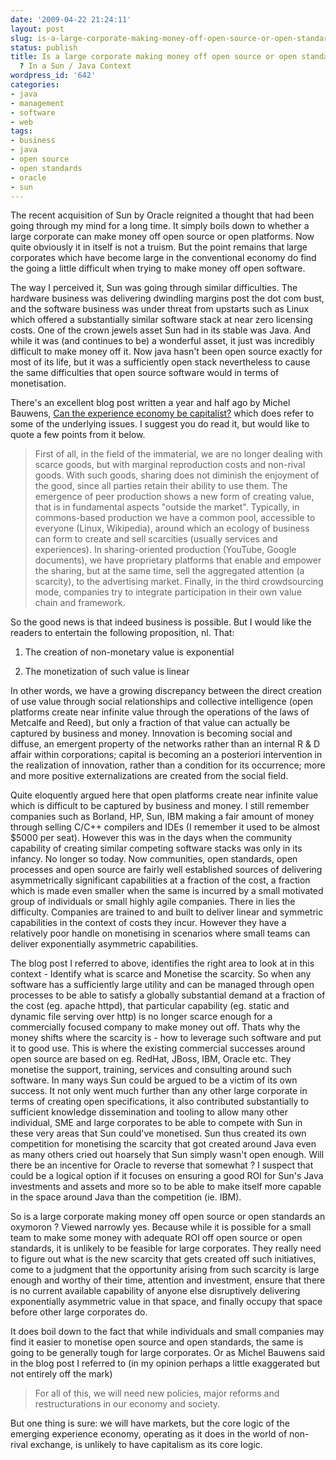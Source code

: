 ```yaml
---
date: '2009-04-22 21:24:11'
layout: post
slug: is-a-large-corporate-making-money-off-open-source-or-open-standards-an-oxymoron-in-a-sun-java-context
status: publish
title: Is a large corporate making money off open source or open standards an oxymoron
  ? In a Sun / Java Context
wordpress_id: '642'
categories:
- java
- management
- software
- web
tags:
- business
- java
- open source
- open standards
- oracle
- sun
---
```


The recent acquisition of Sun by Oracle reignited a thought that had been going through my mind for a long time. It simply boils down to whether a large corporate can make money off open source or open platforms. Now quite obviously it in itself is not a truism. But the point remains that large corporates which have become large in the conventional economy do find the going a little difficult when trying to make money off open software.

The way I perceived it, Sun was going through similar difficulties. The hardware business was delivering dwindling margins post the dot com bust, and the software business was under threat from upstarts such as Linux which offered a substantially similar software stack at near zero licensing costs. One of the crown jewels asset Sun had in its stable was Java. And while it was (and continues to be) a wonderful asset, it just was incredibly difficult to make money off it. Now java hasn't been open source exactly for most of its life, but it was a sufficiently open stack nevertheless to cause the same difficulties that open source software would in terms of monetisation.

There's an excellent blog post written a year and half ago by Michel Bauwens, [Can the experience economy be capitalist?](http://blog.p2pfoundation.net/can-the-experience-economy-be-capitalist/2007/09/27) which does refer to some of the underlying issues. I suggest you do read it, but would like to quote a few points from it below. 



> First of all, in the field of the immaterial, we are no longer dealing with scarce goods, but with marginal reproduction costs and non-rival goods. With such goods, sharing does not diminish the enjoyment of the good, since all parties retain their ability to use them. The emergence of peer production shows a new form of creating value, that is in fundamental aspects "outside the market". Typically, in commons-based production we have a common pool, accessible to everyone (Linux, Wikipedia), around which an ecology of business can form to create and sell scarcities (usually services and experiences). In sharing-oriented production (YouTube, Google documents), we have proprietary platforms that enable and empower the sharing, but at the same time, sell the aggregated attention (a scarcity), to the advertising market. Finally, in the third crowdsourcing mode, companies try to integrate participation in their own value chain and framework.

So the good news is that indeed business is possible. But I would like the readers to entertain the following proposition, nl. That:

1) The creation of non-monetary value is exponential

2) The monetization of such value is linear

In other words, we have a growing discrepancy between the direct creation of use value through social relationships and collective intelligence (open platforms create near infinite value through the operations of the laws of Metcalfe and Reed), but only a fraction of that value can actually be captured by business and money. Innovation is becoming social and diffuse, an emergent property of the networks rather than an internal R & D affair within corporations; capital is becoming an a posteriori intervention in the realization of innovation, rather than a condition for its occurrence; more and more positive externalizations are created from the social field.



Quite eloquently argued here that open platforms create near infinite value which is difficult to be captured by business and money. I still remember companies such as Borland, HP, Sun, IBM making a fair amount of money through selling C/C++ compilers and IDEs (I remember it used to be almost $5000 per seat). However this was in the days when the community capability of creating similar competing software stacks was only in its infancy. No longer so today. Now  communities, open standards, open processes and open source are fairly well established sources of delivering asymmetrically significant capabilities at a fraction of the cost, a fraction which is made even smaller when the same is incurred by a small motivated group of individuals or small highly agile companies. There in lies the difficulty. Companies are trained to and built to deliver linear and symmetric capabilities in the context of costs they incur. However they have a relatively poor handle on monetising in scenarios where small teams can deliver exponentially asymmetric capabilities.

The blog post I referred to above, identifies the right area to look at in this context - Identify what is scarce and Monetise the scarcity. So when any software has a sufficiently large utility and can be managed through open processes to be able to satisfy a globally substantial demand at a fraction of the cost (eg. apache httpd), that particular capability (eg. static and dynamic file serving over http) is no longer scarce enough for a commercially focused company to make money out off. Thats why the money shifts where the scarcity is - how to leverage such software and put it to good use. This is where the existing commercial successes around open source are based on eg. RedHat, JBoss, IBM, Oracle etc. They monetise the support, training, services and consulting around such software. In many ways Sun could be argued to be a victim of its own success. It not only went much further than any other large corporate in terms of creating open specifications, it also contributed substantially to sufficient knowledge dissemination and tooling to allow many other individual, SME and large corporates to be able to compete with Sun in these very areas that Sun could've monetised. Sun thus created its own competition for monetising the scarcity that got created around Java even as many others cried out hoarsely that Sun simply wasn't open enough. Will there be an incentive for Oracle to reverse that somewhat ? I suspect that could be a logical option if it focuses on ensuring a good ROI for Sun's Java investments and assets and more so to be able to make itself more capable in the space around Java than the competition (ie. IBM).

So is a large corporate making money off open source or open standards an oxymoron ? Viewed narrowly yes. Because while it is possible for a small team to make some money with adequate ROI off open source or open standards, it is unlikely to be feasible for large corporates. They really need to figure out what is the new scarcity that gets created off such initiatives, come to a judgment that the opportunity arising from such scarcity is large enough and worthy of their time, attention and investment, ensure that there is no current available capability of anyone else disruptively delivering exponentially asymmetric value in that space, and finally occupy that space before other large corporates do. 

It does boil down to the fact that while individuals and small companies may find it easier to monetise open source and open standards, the same is going to be generally tough for large corporates. Or as Michel Bauwens said in the blog post I referred to (in my opinion perhaps a little exaggerated but not entirely off the mark)



> For all of this, we will need new policies, major reforms and restructurations in our economy and society.

But one thing is sure: we will have markets, but the core logic of the emerging experience economy, operating as it does in the world of non-rival exchange, is unlikely to have capitalism as its core logic.






